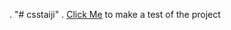 . "# csstaiji" 
. [Click Me](https://lotuswalking.github.io/csstaiji/) to make a test of the project


